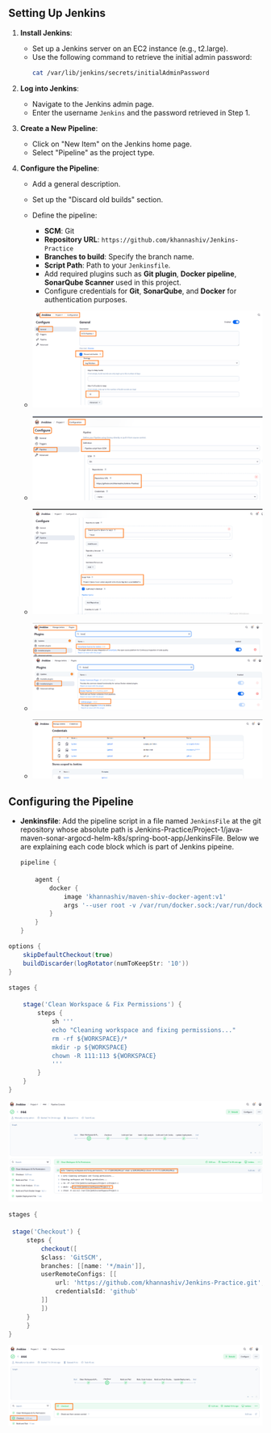 
## Setting Up Jenkins
1. **Install Jenkins**:
   - Set up a Jenkins server on an EC2 instance (e.g., t2.large).
   - Use the following command to retrieve the initial admin password:
     ```bash
     cat /var/lib/jenkins/secrets/initialAdminPassword
     ```

2. **Log into Jenkins**:
   - Navigate to the Jenkins admin page.
   - Enter the username `Jenkins` and the password retrieved in Step 1.

3. **Create a New Pipeline**:
   - Click on "New Item" on the Jenkins home page.
   - Select "Pipeline" as the project type.

4. **Configure the Pipeline**:
   - Add a general description.
   - Set up the "Discard old builds" section.
   - Define the pipeline:
     - **SCM**: Git
     - **Repository URL**: `https://github.com/khannashiv/Jenkins-Practice`
     - **Branches to build**: Specify the branch name.
     - **Script Path**: Path to your `Jenkinsfile`.
     - Add required plugins such as **Git plugin**, **Docker pipeline**, **SonarQube Scanner** used in this project.
     - Configure credentials for **Git**, **SonarQube**, and **Docker** for authentication purposes.

    - ![](images/Jenkins-config-1.PNG "Jenkins-config-1")
    - ![](images/Jenkins-config-2.PNG "Jenkins-config-2")
    - ![](images/Jenkins-config-3.PNG "Jenkins-config-3")
    - ![](images/Jenkins-config-4.PNG "Jenkins-config-4")
    - ![](images/Jenkins-config-5.PNG "Jenkins-config-5")

## Configuring the Pipeline

- **Jenkinsfile**: Add the pipeline script in a file named `JenkinsFile` at the git repository whose absolute path is Jenkins-Practice/Project-1/java-maven-sonar-argocd-helm-k8s/spring-boot-app/JenkinsFile. Below we are explaining each code block which is part of Jenkins pipeine.

   ```groovy
   pipeline {

       agent {
           docker {
               image 'khannashiv/maven-shiv-docker-agent:v1'
               args '--user root -v /var/run/docker.sock:/var/run/docker.sock'
           }
       }
   }
   ```

<!-- Explanation of the agent block above:
    - pipeline { ... }
        This declares a Declarative Pipeline, the modern and more structured way to define Jenkins pipelines.
        - `agent`: Specifies where and how Jenkins should run the pipeline or specific stages.
            - `docker`: Indicates the pipeline will run inside a Docker container.
                - `image`: Specifies the Docker image (`khannashiv/maven-shiv-docker-agent:v1`) to use.
                    - Jenkins will:
                        - Pull this image from Docker Hub (or another registry) if it's not already on the system (i.e. if not present on Jenkins Node.)
                        - Start a container using this image to run the pipeline steps.
                        - This image probably includes Maven, Java, and other tools needed for building Java projects.
                - `args`: Provides additional arguments to the Docker container:
                - `--user root`: Runs the container as the root user.
                - `-v /var/run/docker.sock:/var/run/docker.sock`: Mounts the host's Docker socket into the container, allowing Docker commands inside the container to interact with the host's Docker daemon.

- Summary of this code block
    - This pipeline block configures Jenkins to run all build steps inside a custom Docker container with root access and Docker control, which is useful for Maven-based projects that also need to build or run Docker images.

Q: How Jenkins Gets the Docker Image ?

Sol :
1. Jenkins uses the local Docker engine on the agent node (where the pipeline runs).The Docker agent is required on that node for this to work.

2.Image Lookup and Pulling.
    -- Jenkins instructs Docker to run the image khannashiv/maven-shiv-docker-agent:v1.
    -- Docker checks if that image is already present locally.
    -- If the image is not found locally, Docker will:
        . Attempt to pull it from Docker Hub (since no private registry or credentials were specified).
        . This assumes khannashiv/maven-shiv-docker-agent:v1 is publicly available on Docker Hub.
3. Execution
    -- Once the image is pulled (or found locally), Docker spins up a container using that image.
    -- Jenkins executes all pipeline steps inside that container, with root access and the host’s Docker socket mounted.

Prerequisites for this to Work .
    The Jenkins agent must:
        . Have Docker installed and running.
        . Be able to pull images from Docker Hub.
        . Have permissions to run Docker containers (Jenkins user is often part of the docker group).
-->

   ```groovy
   options {
       skipDefaultCheckout(true)
       buildDiscarder(logRotator(numToKeepStr: '10'))
   }
   ```

<!-- Explanation of the options block mentioned above .

- `skipDefaultCheckout(true)`: Prevents Jenkins from automatically checking out the repository source code at the start of the pipeline. This is useful for custom checkouts and avoiding permission issues.
- `buildDiscarder(logRotator(numToKeepStr: '10'))`: Configures Jenkins to retain only the last 10 builds, automatically discarding older build logs to save disk space.
- skipDefaultCheckout(true) and buildDiscarder(logRotator(...)) are built-in features provided by Jenkins for use in Declarative Pipelines.

-->

   ```groovy
   stages {

       stage('Clean Workspace & Fix Permissions') {
           steps {
               sh '''
               echo "Cleaning workspace and fixing permissions..."
               rm -rf ${WORKSPACE}/*
               mkdir -p ${WORKSPACE}
               chown -R 111:113 ${WORKSPACE}
               '''
           }
       }
   }
   ```
![](images/Pipeline-stage-1.PNG "Pipeline-stage-1")

<!-- Explanation of the 'Clean Workspace & Fix Permissions' stage:

This stage ensures a clean workspace by removing old files and resetting permissions to avoid conflicts in subsequent stages.
- echo "Cleaning workspace and fixing permissions..."
    . Prints a message to the Jenkins console log for visibility.
- rm -rf ${WORKSPACE}/*
    . Deletes everything inside the Jenkins workspace directory.
- ${WORKSPACE} is a built-in Jenkins environment variable pointing to the job’s working directory. In this case path of this env variable is : /var/lib/jenkins/workspace/Project-1 ( Refer snap for this stage .)
- rf means:
    r: recursive (delete directories and contents)
    f: force (ignore non-existent files, don’t prompt)
- mkdir -p ${WORKSPACE}
    . Recreates the workspace directory if needed.
    . -p ensures no error is thrown if it already exists.
- chown -R 111:113 ${WORKSPACE}
    . Changes the ownership of the workspace directory to user ID 111 (Jenkins) and group ID 113 (Jenkins).
    . -R: recursive, applies to all files and subdirectories.
- Purpose of this Stage:
        -- Ensures a clean build environment.
        -- Resolves file permission issues, especially in Docker-based builds where user IDs in the container and host differ.
        -- Prevents problems from leftover files of previous builds.
-->

   ```groovy
   stages {

    stage('Checkout') {
        steps {
            checkout([
            $class: 'GitSCM',
            branches: [[name: '*/main']],
            userRemoteConfigs: [[
                url: 'https://github.com/khannashiv/Jenkins-Practice.git',
                credentialsId: 'github'
            ]]
            ])
        }
        }
   }
   ```
![](images/Pipeline-stage-2.PNG "Pipeline-stage-2")

<!-- Explanation of the 'Checkout' stage .

-- stage('Checkout') : Defines a stage in the pipeline called "Checkout", where source code retrieval occurs.
    -- steps { ... } : Contains the commands to be executed during this stage.
        -- checkout([ ... ]) : Invokes a manual Git checkout using Jenkins' internal Git plugin (GitSCM class).
            . $class: 'GitSCM' : Tells Jenkins to use the GitSCM (Source Control Manager) plugin for this checkout.
            . branches: [[name: '*/main']] : Specifies the branch to check out.
                */main matches the main branch regardless of the remote name (origin/main, etc.).
            . userRemoteConfigs: [[ ... ]] : Defines where to pull the source code from and what credentials to use: url: 'https://github.com/khannashiv/Jenkins-Practice.git' -- > The GitHub repository URL.
            . credentialsId: 'github' : The ID of credentials stored in Jenkins (in Manage Jenkins > Credentials).
                - This is mainly used for authenticated access to private repositories.
                - This ID must match the one we've configured in Jenkins (e.g., personal access token or classic token).
-->